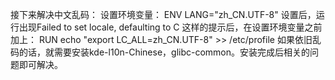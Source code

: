 接下来解决中文乱码：
    设置环境变量：
ENV LANG="zh_CN.UTF-8" 
    设置后，运行出现Failed to set locale, defaulting to C 这样的提示后，在设置环境变量之前加上：
RUN echo "export LC_ALL=zh_CN.UTF-8"  >>  /etc/profile
    如果依旧乱码的话，就需要安装kde-l10n-Chinese，glibc-common。安装完成后相关的问题即可解决。
